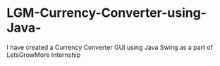 # LGM-Currency-Converter-using-Java-
I have created a Currency Converter GUI using Java Swing as a part of LetsGrowMore Internship
